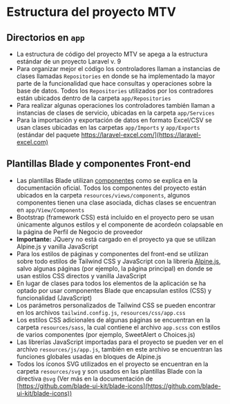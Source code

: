 # Estructura del proyecto MTV

## Directorios en `app`

- La estructura de código del proyecto MTV se apega a la estructura estándar de un proyecto Laravel v. 9
- Para organizar mejor el código los controladores llaman a instancias de clases llamadas `Repositories` en donde se ha implementado la mayor parte de la funcionalidad que hace consultas y operaciones sobre la base de datos. Todos los `Repositories` utilizados por los contradores están ubicados dentro de la carpeta `app/Repositories`
- Para realizar algunas operaciones los controladores también llaman a instancias de clases de servicio, ubicadas en la carpeta `app/Services` 
- Para la importación y exportación de datos en formato Excel/CSV se usan clases ubicadas en las carpetas `app/Imports` y `app/Exports` (estándar del paquete https://laravel-excel.com/](https://laravel-excel.com)

## Plantillas Blade y componentes Front-end

- Las plantillas Blade utilizan [componentes](https://laravel.com/docs/9.x/blade#components) como se explica en la documentación oficial. Todos los componentes del proyecto están ubicados en la carpeta `resources/views/components`, algunos componentes tienen una clase asociada, dichas clases se encuentran en `app/View/Components`  
- Bootstrap (framework CSS) está incluído en el proyecto pero se usan únicamente algunos estilos y el componente de acordeón colapsable en la página de Perfil de Negocio de proveedor
- **Importante:** JQuery no está cargado en el proyecto ya que se utilizan Alpine.js y vanilla JavaScript
- Para los estilos de páginas y componentes del front-end se utilizan sobre todo estilos de Tailwind CSS y JavaScript con la librería [Alpine.js](https://alpinejs.dev/), salvo algunas páginas (por ejemplo, la página principal) en donde se usan estilos CSS directos y vanilla JavaScript
- En lugar de clases para todos los elementos de la aplicación se ha optado por usar componentes Blade que encapsulan estilos (CSS) y funcionalidad (JavaScript)
- Los parámetros personalizados de Tailwind CSS se pueden encontrar en los archivos `tailwind.config.js`, `resources/css/app.css`
- Los estilos CSS adicionales de algunas páginas se encuentran en la carpeta `resources/sass`, la cual contiene el archivo `app.scss` con estilos de varios componentes (por ejemplo, SweetAlert o Choices.js) 
- Las librerías JavaScript importadas para el proyecto se pueden ver en el archivo `resources/js/app.js`, también en este archivo se encuentran las funciones globales usadas en bloques de Alpine.js
- Todos los íconos SVG utilizados en el proyecto se encuentran en la carpeta `resources/svg` y son usados en las plantillas Blade con la directiva `@svg` (Ver más en la documentación de [https://github.com/blade-ui-kit/blade-icons](https://github.com/blade-ui-kit/blade-icons))
